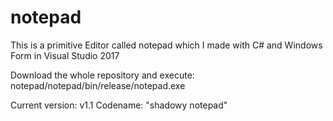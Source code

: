 # notepad
This is a primitive Editor called notepad which I made with
C# and Windows Form in Visual Studio 2017

Download the whole repository and execute:
notepad/notepad/bin/release/notepad.exe

Current version: v1.1
Codename: "shadowy notepad"
